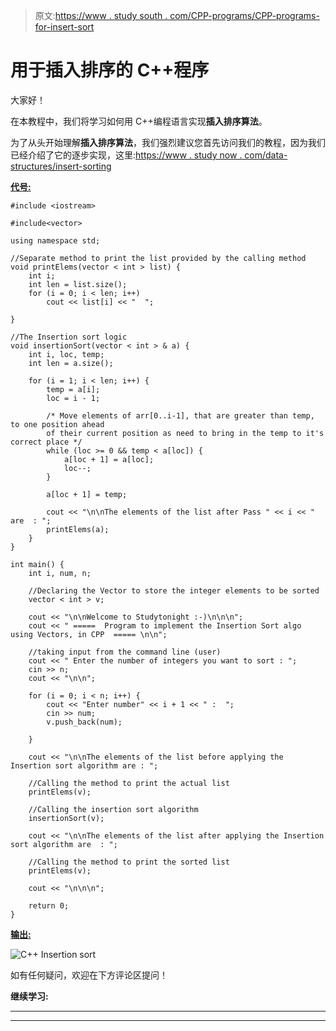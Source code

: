 > 原文:[https://www . study south . com/CPP-programs/CPP-programs-for-insert-sort](https://www.studytonight.com/cpp-programs/cpp-programs-for-insertion-sort)

# 用于插入排序的 C++程序

大家好！

在本教程中，我们将学习如何用 C++编程语言实现**插入排序算法**。

为了从头开始理解**插入排序算法**，我们强烈建议您首先访问我们的教程，因为我们已经介绍了它的逐步实现，这里:[https://www . study now . com/data-structures/insert-sorting](https://www.studytonight.com/data-structures/insertion-sorting)

<u>**代号:**</u>

```
#include <iostream>

#include<vector>

using namespace std;

//Separate method to print the list provided by the calling method
void printElems(vector < int > list) {
    int i;
    int len = list.size();
    for (i = 0; i < len; i++)
        cout << list[i] << "  ";

}

//The Insertion sort logic
void insertionSort(vector < int > & a) {
    int i, loc, temp;
    int len = a.size();

    for (i = 1; i < len; i++) {
        temp = a[i];
        loc = i - 1;

        /* Move elements of arr[0..i-1], that are greater than temp, to one position ahead  
        of their current position as need to bring in the temp to it's correct place */
        while (loc >= 0 && temp < a[loc]) {
            a[loc + 1] = a[loc];
            loc--;
        }

        a[loc + 1] = temp;

        cout << "\n\nThe elements of the list after Pass " << i << " are  : ";
        printElems(a);
    }
}

int main() {
    int i, num, n;

    //Declaring the Vector to store the integer elements to be sorted
    vector < int > v;

    cout << "\n\nWelcome to Studytonight :-)\n\n\n";
    cout << " =====  Program to implement the Insertion Sort algo using Vectors, in CPP  ===== \n\n";

    //taking input from the command line (user)
    cout << " Enter the number of integers you want to sort : ";
    cin >> n;
    cout << "\n\n";

    for (i = 0; i < n; i++) {
        cout << "Enter number" << i + 1 << " :  ";
        cin >> num;
        v.push_back(num);

    }

    cout << "\n\nThe elements of the list before applying the Insertion sort algorithm are : ";

    //Calling the method to print the actual list
    printElems(v);

    //Calling the insertion sort algorithm
    insertionSort(v);

    cout << "\n\nThe elements of the list after applying the Insertion sort algorithm are  : ";

    //Calling the method to print the sorted list
    printElems(v);

    cout << "\n\n\n";

    return 0;
}
```

<u>**输出:**</u>

![C++ Insertion sort](../Images/03b5f3be75e4c2d3e6a38d762ae80a8f.png)

如有任何疑问，欢迎在下方评论区提问！

**继续学习:**

* * *

* * *